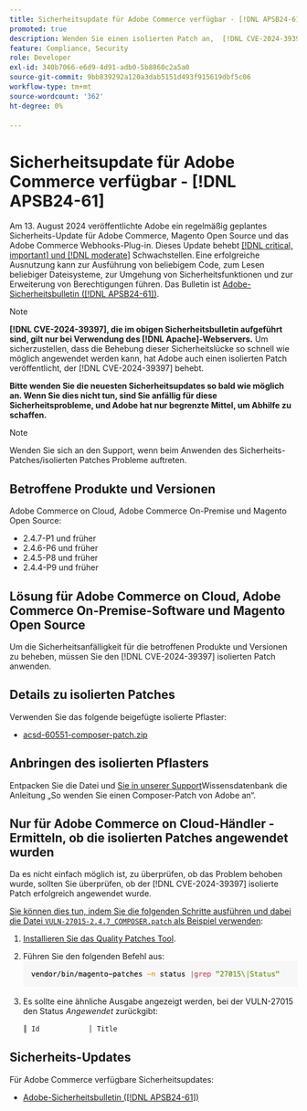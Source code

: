 ```yaml
---
title: Sicherheitsupdate für Adobe Commerce verfügbar - [!DNL APSB24-61]
promoted: true
description: Wenden Sie einen isolierten Patch an,  [!DNL CVE-2024-39397]  die Instanzen Adobe Commerce 2.4.7-p2, 2.4.6-p7, 2.4.5-p9, 2.4.4-p10 und frühere Versionen nur ausgeführt werden [!DNL Apache].
feature: Compliance, Security
role: Developer
exl-id: 340b7066-e6d9-4d91-adb0-5b8860c2a5a0
source-git-commit: 9bb839292a120a3dab5151d493f915619dbf5c06
workflow-type: tm+mt
source-wordcount: '362'
ht-degree: 0%

---
```


# Sicherheitsupdate für Adobe Commerce verfügbar - [!DNL APSB24-61]

Am 13. August 2024 veröffentlichte Adobe ein regelmäßig geplantes Sicherheits-Update für Adobe Commerce, Magento Open Source und das Adobe Commerce Webhooks-Plug-in.
Dieses Update behebt [[!DNL critical, important] und  [!DNL moderate]](https://helpx.adobe.com/security/severity-ratings.html) Schwachstellen. Eine erfolgreiche Ausnutzung kann zur Ausführung von beliebigem Code, zum Lesen beliebiger Dateisysteme, zur Umgehung von Sicherheitsfunktionen und zur Erweiterung von Berechtigungen führen. Das Bulletin ist [Adobe-Sicherheitsbulletin ([!DNL APSB24-61])](https://helpx.adobe.com/security/products/magento/apsb24-61.html).

>[!NOTE]
>
>**[!DNL CVE-2024-39397], die im obigen Sicherheitsbulletin aufgeführt sind, gilt nur bei Verwendung des [!DNL Apache]-Webservers.** Um sicherzustellen, dass die Behebung dieser Sicherheitslücke so schnell wie möglich angewendet werden kann, hat Adobe auch einen isolierten Patch veröffentlicht, der [!DNL CVE-2024-39397] behebt.

**Bitte wenden Sie die neuesten Sicherheitsupdates so bald wie möglich an. Wenn Sie dies nicht tun, sind Sie anfällig für diese Sicherheitsprobleme, und Adobe hat nur begrenzte Mittel, um Abhilfe zu schaffen.**

>[!NOTE]
>
>Wenden Sie sich an den Support, wenn beim Anwenden des Sicherheits-Patches/isolierten Patches Probleme auftreten.

## Betroffene Produkte und Versionen

Adobe Commerce on Cloud, Adobe Commerce On-Premise und Magento Open Source:

* 2.4.7-P1 und früher
* 2.4.6-P6 und früher
* 2.4.5-P8 und früher
* 2.4.4-P9 und früher

## Lösung für Adobe Commerce on Cloud, Adobe Commerce On-Premise-Software und Magento Open Source

Um die Sicherheitsanfälligkeit für die betroffenen Produkte und Versionen zu beheben, müssen Sie den [!DNL CVE-2024-39397] isolierten Patch anwenden.

## Details zu isolierten Patches

Verwenden Sie das folgende beigefügte isolierte Pflaster:

* [acsd-60551-composer-patch.zip](assets/acsd-60551-composer-patch.zip)

## Anbringen des isolierten Pflasters

Entpacken Sie die Datei und [ Sie in unserer Support](https://experienceleague.adobe.com/docs/commerce-knowledge-base/kb/how-to/how-to-apply-a-composer-patch-provided-by-magento.html)Wissensdatenbank die Anleitung „So wenden Sie einen Composer-Patch von Adobe an“.

## Nur für Adobe Commerce on Cloud-Händler - Ermitteln, ob die isolierten Patches angewendet wurden

Da es nicht einfach möglich ist, zu überprüfen, ob das Problem behoben wurde, sollten Sie überprüfen, ob der [!DNL CVE-2024-39397] isolierte Patch erfolgreich angewendet wurde.

<u>Sie können dies tun, indem Sie die folgenden Schritte ausführen und dabei die Datei `VULN-27015-2.4.7_COMPOSER.patch` als Beispiel verwenden</u>:

1. [Installieren Sie das Quality Patches Tool](https://experienceleague.adobe.com/docs/commerce-operations/tools/quality-patches-tool/usage.html).
1. Führen Sie den folgenden Befehl aus:<br>
   ![CVE-2024-34102-tell-if-patch-applied-code](assets/cve-2024-34102-tell-if-patch-applied-code.png)
1. Es sollte eine ähnliche Ausgabe angezeigt werden, bei der VULN-27015 den Status *Angewendet* zurückgibt:

   ```bash
   ║ Id            │ Title                                                        │ Category        │ Origin                 │ Status      │ Details                                          ║ ║ N/A           │ ../m2-hotfixes/VULN-27015-2.4.7_COMPOSER_patch.patch      │ Other           │ Local                  │ Applied     │ Patch type: Custom                                
   ```

<!-- For Step 2:
     ```bash
    vendor/bin/magento-patches -n status |grep "27015\|Status"
     ```
-->

## Sicherheits-Updates

Für Adobe Commerce verfügbare Sicherheitsupdates:

* [Adobe-Sicherheitsbulletin ([!DNL APSB24-61])](https://helpx.adobe.com/security/products/magento/apsb24-61.html)
